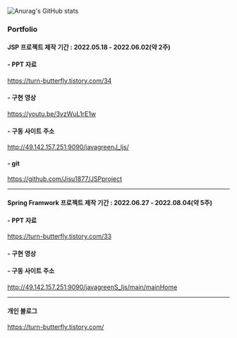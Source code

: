 <!-- 마크다운 태그
# Hi there 👋
## Hi there 👋
### Hi there 👋
#### Hi there 👋

> 들여쓰기1
>   > 들여쓰기2
>   >   > 들여쓰기3

* 들여쓰기1
  * 들여쓰기2
    * 들여쓰기3

+ 들여쓰기1
  + 들여쓰기2
    + 들여쓰기3
    
- 들여쓰기1
  - 들여쓰기2
    - 들여쓰기3    

* 들여쓰기1
  + 들여쓰기2
    - 들여쓰기3 
<pre>
<code>
```java
public class Test1 {
  public static void main(String[] args) {
    sysout.out.println("안녕하세요");
  }
}
```
</code>
</pre>

**Jisu1877/Jisu1877** is a ✨ _special_ ✨ repository because its `README.md` (this file) appears on your GitHub profile.

Here are some ideas to get you started:

- 🔭 I’m currently working on ...
- 🌱 I’m currently learning ...
- 👯 I’m looking to collaborate on ...
- 🤔 I’m looking for help with ...
- 💬 Ask me about ...
- 📫 How to reach me: ...
- 😄 Pronouns: ...
- ⚡ Fun fact: ...


<hr>
<h2>안녕하세요</h2>
<ul>
 <li>사과</li>
 <li>배</li>
 <li>바나나</li>
</ul>
<hr>

<h2>어디로 갈까요?</h2>
<p>
 <a href="http://www.naver.com">네이버</a>
 <a href="https://turn-butterfly.tistory.com">블로그</a><br>
 
 <img src="http://49.142.157.251:9090/javagreenS_ljs/data/item/220708205132_1.jpg"/>
</p>

<img src="https://img.shields.io/badge/이지수-000000?style=badge&logo=JavaScript&logoColor=F7DF1E"/>
<img src="https://img.shields.io/badge/이지수-000000?style=for-thebadge&logo=JavaScript&logoColor=F7DF1E"/>
<img src="https://img.shields.io/badge/이지수-000000?style=plastic&logo=JavaScript&logoColor=F7DF1E"/>
<img src="https://img.shields.io/badge/이지수-000000?style=flat&logo=JavaScript&logoColor=F7DF1E"/>
<img src="https://img.shields.io/badge/이지수-000000?style=flat-square&logo=Burton&logoColor=F7DF1E"/>
<img src="https://img.shields.io/badge/이지수-000000?style=social&logo=Burton&logoColor=F7DF1E"/>
 -->
<!-- 깃허브 상태(스탭-step) 등록하기  dark, radical, merko, gruvbox, tokyonight, onedark, cobalt, synthwave, highcontrast, dracula
-->
<!-- ![Anurag's GitHub stats](https://github-readme-stats.vercel.app/api?username=사용자ID&show_icons=true&theme=radical) -->
![Anurag's GitHub stats](https://github-readme-stats.vercel.app/api?username=jisu1877&show_icons=true&theme=highcontrast)

<h3>Portfolio</h3>
<h4>JSP 프로젝트 제작 기간 : 2022.05.18 - 2022.06.02(약 2주)</h4>
<h4>- PPT 자료</h4>
<a href="https://turn-butterfly.tistory.com/34">https://turn-butterfly.tistory.com/34</a>
<h4>- 구현 영상</h4>
<a href="https://youtu.be/3vzWuL1rE1w">https://youtu.be/3vzWuL1rE1w</a>
<h4>- 구동 사이트 주소</h4>
<a href="http://49.142.157.251:9090/javagreenJ_ljs/">http://49.142.157.251:9090/javagreenJ_ljs/</a>
<h4>- git</h4>
<a href="https://github.com/Jisu1877/JSPproject">https://github.com/Jisu1877/JSPproject</a>
<hr>
<h4>Spring Framwork  프로젝트 제작 기간 : 2022.06.27 - 2022.08.04(약 5주)</h4>
<h4>- PPT 자료</h4>
<a href="https://turn-butterfly.tistory.com/33">https://turn-butterfly.tistory.com/33</a>
<h4>- 구현 영상</h4>
<h4>- 구동 사이트 주소</h4>
<a href="http://49.142.157.251:9090/javagreenS_ljs/main/mainHome">http://49.142.157.251:9090/javagreenS_ljs/main/mainHome</a>
<hr>
<h4>개인 블로그</h4>
<a href="https://turn-butterfly.tistory.com/">https://turn-butterfly.tistory.com/</a>
